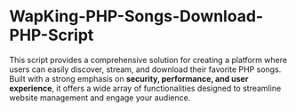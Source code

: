 # WapKing-PHP-Songs-Download-PHP-Script
This script provides a comprehensive solution for creating a platform where users can easily discover, stream, and download their favorite PHP songs. Built with a strong emphasis on **security, performance, and user experience**, it offers a wide array of functionalities designed to streamline website management and engage your audience.
